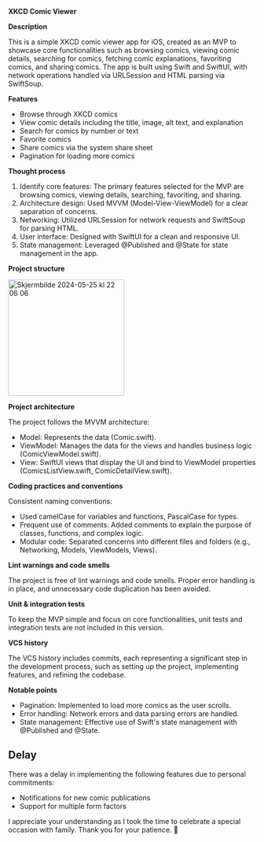 ****XKCD Comic Viewer****

**Description**

This is a simple XKCD comic viewer app for iOS, created as an MVP to showcase core functionalities such as browsing comics, viewing comic details, searching for comics, fetching comic explanations, favoriting comics, and sharing comics. The app is built using Swift and SwiftUI, with network operations handled via URLSession and HTML parsing via SwiftSoup.

**Features**

- Browse through XKCD comics
- View comic details including the title, image, alt text, and explanation
- Search for comics by number or text 
- Favorite comics
- Share comics via the system share sheet
- Pagination for loading more comics

**Thought process**

1) Identify core features: The primary features selected for the MVP are browsing comics, viewing details, searching, favoriting, and sharing.
2) Architecture design: Used MVVM (Model-View-ViewModel) for a clear separation of concerns.
3) Networking: Utilized URLSession for network requests and SwiftSoup for parsing HTML.
4) User interface: Designed with SwiftUI for a clean and responsive UI.
5) State management: Leveraged @Published and @State for state management in the app.

**Project structure**


<img width="236" alt="Skjermbilde 2024-05-25 kl  22 06 06" src="https://github.com/M-imo/xkcdViewer/assets/97694145/c2bc3ed7-38da-42ec-8ee3-be42cf5727ff">



**Project architecture**

The project follows the MVVM architecture: 

+ Model: Represents the data (Comic.swift).
+ ViewModel: Manages the data for the views and handles business logic (ComicViewModel.swift).
+ View: SwiftUI views that display the UI and bind to ViewModel properties (ComicsListView.swift, ComicDetailView.swift).

**Coding practices and conventions**

Consistent naming conventions:
* Used camelCase for variables and functions, PascalCase for types.
* Frequent use of comments: Added comments to explain the purpose of classes, functions, and complex logic.
* Modular code: Separated concerns into different files and folders (e.g., Networking, Models, ViewModels, Views).

**Lint warnings and code smells**

The project is free of lint warnings and code smells. Proper error handling is in place, and unnecessary code duplication has been avoided.

**Unit & integration tests**

To keep the MVP simple and focus on core functionalities, unit tests and integration tests are not included in this version. 

**VCS history**

The VCS history includes commits, each representing a significant step in the development process, such as setting up the project, implementing features, and refining the codebase.

**Notable points**
* Pagination: Implemented to load more comics as the user scrolls.
* Error handling: Network errors and data parsing errors are handled.
* State management: Effective use of Swift's state management with @Published and @State.

## Delay 
There was a delay in implementing the following features due to personal commitments:
- Notifications for new comic publications
- Support for multiple form factors

I appreciate your understanding as I took the time to celebrate a special occasion with family. Thank you for your patience. 🌸


